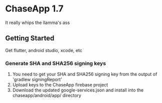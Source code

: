 # ChaseApp 1.7
It really whips the llamma's ass

## Getting Started

Get flutter, android studio, xcode, etc

### Generate SHA and SHA256 signing keys

1. You need to get your SHA and SHA256 signing key from the output of 'gradlew signingReport'
2. Upload keys to the ChaseApp firebase project
3. Download the updated google-services.json and install into the chaseapp/android/app/ directory
